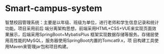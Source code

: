 # Smart-campus-system
智慧校园管理系统：主要是以年级、班级为单位，进行老师和学生信息记录和统计功能。项目采用前后 端分离架构思想，前端采用HTML+CSS+VUE来实现页面效果展示，后端采用SpringBoot+MybatisPlus 框架实现数据存储等服务。存储层使用高性能的MySQL，服务器使用SpringBoot内置的Tomcat9.x，项 目构建工具使用Maven来管理jar包和项目构建。
